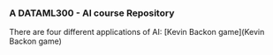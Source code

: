 ### A DATAML300 - AI course Repository

There are four different applications of AI:
[Kevin Backon game](Kevin Backon game)
